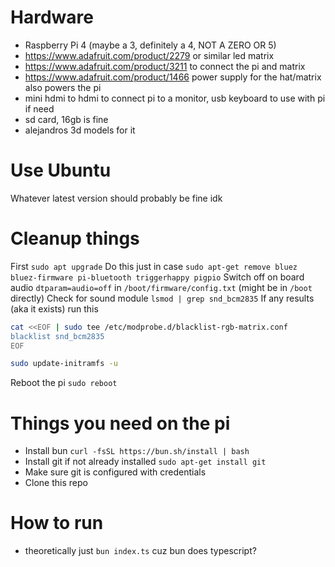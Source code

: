 # Hardware

-   Raspberry Pi 4 (maybe a 3, definitely a 4, NOT A ZERO OR 5)
-   https://www.adafruit.com/product/2279 or similar led matrix
-   https://www.adafruit.com/product/3211 to connect the pi and matrix
-   https://www.adafruit.com/product/1466 power supply for the hat/matrix also powers the pi
-   mini hdmi to hdmi to connect pi to a monitor, usb keyboard to use with pi if need
-   sd card, 16gb is fine
-   alejandros 3d models for it

# Use Ubuntu

Whatever latest version should probably be fine idk

# Cleanup things

First
`sudo apt upgrade`
Do this just in case
`sudo apt-get remove bluez bluez-firmware pi-bluetooth triggerhappy pigpio`
Switch off on board audio `dtparam=audio=off` in `/boot/firmware/config.txt` (might be in `/boot` directly)
Check for sound module
`lsmod | grep snd_bcm2835`
If any results (aka it exists) run this

```sh
cat <<EOF | sudo tee /etc/modprobe.d/blacklist-rgb-matrix.conf
blacklist snd_bcm2835
EOF

sudo update-initramfs -u
```

Reboot the pi
`sudo reboot`

# Things you need on the pi

-   Install bun `curl -fsSL https://bun.sh/install | bash`
-   Install git if not already installed `sudo apt-get install git`
-   Make sure git is configured with credentials
-   Clone this repo

# How to run

-   theoretically just `bun index.ts` cuz bun does typescript?
